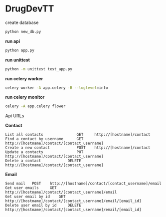 # DrugDevTT

create database
```bash
python new_db.py
```
**run api**
```bash
python app.py
```
**run unittest**
```bash
python -m unittest test_app.py
```
**run celery worker**
```bash
celery worker -A app.celery -B --loglevel=info
```
**run celery monitor**
```bash
celery -A app.celery flower
```

Api URLs

**Contact**
```text
List all contacts   	        GET 	http://[hostname]/contact						
Find a contact by username      GET 	http://[hostname]/contact/[contact_username]	
Create a new contact 	        POST 	http://[hostname]/contact						
Update a contacts               PUT 	http://[hostname]/contact/[contact_username]	
Delete a contact 	        DELETE 	http://[hostname]/contact/[contact_username]
```
**Email**
```text
Send mail 	POST 	http://[hostname]/contact/[contact_username]/email
Get user emails 	GET 	http://[hostname]/contact/[contact_username]/email
Get user email by id 	GET 	http://[hostname]/contact/[contact_username]/email/[email_id]
Delete user email by id 	DELETE 	http://[hostname]/contact/[contact_username]/email/[email_id]
```
